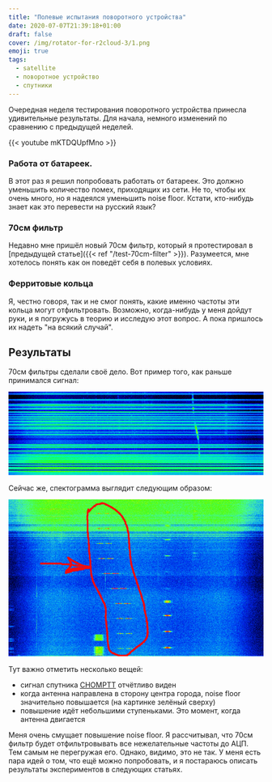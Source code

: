```yaml
---
title: "Полевые испытания поворотного устройства"
date: 2020-07-07T21:39:18+01:00
draft: false
cover: /img/rotator-for-r2cloud-3/1.png
emoji: true
tags:
  - satellite
  - поворотное устройство
  - спутники
---
```


Очередная неделя тестирования поворотного устройства принесла удивительные результаты. Для начала, немного изменений по сравнению с предыдущей неделей.

{{< youtube mKTDQUpfMno >}}

### Работа от батареек. 

В этот раз я решил попробовать работать от батареек. Это должно уменьшить количество помех, приходящих из сети. Не то, чтобы их очень много, но я надеялся уменьшить noise floor. Кстати, кто-нибудь знает как это перевести на русский язык? 

### 70см фильтр

Недавно мне пришёл новый 70см фильтр, который я протестировал в [предыдущей статье]({{< ref "/test-70cm-filter" >}}). Разумеется, мне хотелось понять как он поведёт себя в полевых условиях.

### Ферритовые кольца

Я, честно говоря, так и не смог понять, какие именно частоты эти кольца могут отфильтровать. Возможно, когда-нибудь у меня дойдут руки, и я погружусь в теорию и исследую этот вопрос. А пока пришлось их надеть "на всякий случай".

## Результаты

70см фильтры сделали своё дело. Вот пример того, как раньше принимался сигнал:

![](/img/rotator-for-r2cloud-2/1.png)

Сейчас же, спектограмма выглядит следующим образом:

![](/img/rotator-for-r2cloud-3/1.png)

Тут важно отметить несколько вещей:

* сигнал спутника [CHOMPTT](https://db.satnogs.org/satellite/43855/) отчётливо виден
* когда антенна направлена в сторону центра города, noise floor значительно повышается (на картинке зелёный сверху)
* повышение идёт небольшими ступеньками. Это момент, когда антенна двигается

Меня очень смущает повышение noise floor. Я рассчитывал, что 70см фильтр будет отфильтровывать все нежелательные частоты до АЦП. Тем самым не перегружая его. Однако, видимо, это не так. У меня есть пара идей о том, что ещё можно попробовать, и я постараюсь описать результаты экспериментов в следующих статьях.
